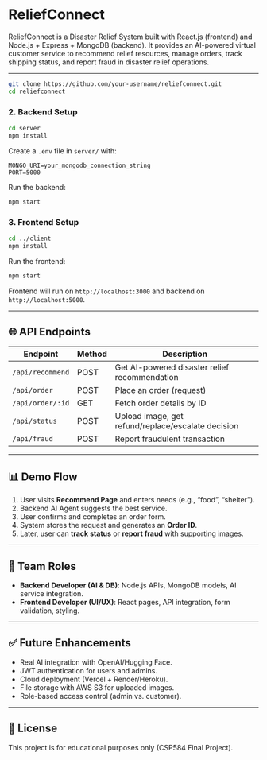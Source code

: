 # ReliefConnect
ReliefConnect is a Disaster Relief System built with React.js (frontend) and Node.js + Express + MongoDB (backend). It provides an AI-powered virtual customer service to recommend relief resources, manage orders, track shipping status, and report fraud in disaster relief operations.

---
```bash
git clone https://github.com/your-username/reliefconnect.git
cd reliefconnect
```


### 2. Backend Setup
```bash
cd server
npm install
```


Create a `.env` file in `server/` with:
```env
MONGO_URI=your_mongodb_connection_string
PORT=5000
```


Run the backend:
```bash
npm start
```


### 3. Frontend Setup
```bash
cd ../client
npm install
```


Run the frontend:
```bash
npm start
```


Frontend will run on `http://localhost:3000` and backend on `http://localhost:5000`.


---


## 🌐 API Endpoints


| Endpoint | Method | Description |
|----------|--------|-------------|
| `/api/recommend` | POST | Get AI-powered disaster relief recommendation |
| `/api/order` | POST | Place an order (request) |
| `/api/order/:id` | GET | Fetch order details by ID |
| `/api/status` | POST | Upload image, get refund/replace/escalate decision |
| `/api/fraud` | POST | Report fraudulent transaction |


---


## 📊 Demo Flow


1. User visits **Recommend Page** and enters needs (e.g., “food”, “shelter”).
2. Backend AI Agent suggests the best service.
3. User confirms and completes an order form.
4. System stores the request and generates an **Order ID**.
5. Later, user can **track status** or **report fraud** with supporting images.


---


## 👥 Team Roles


- **Backend Developer (AI & DB)**: Node.js APIs, MongoDB models, AI service integration.
- **Frontend Developer (UI/UX)**: React pages, API integration, form validation, styling.


---


## ✅ Future Enhancements
- Real AI integration with OpenAI/Hugging Face.
- JWT authentication for users and admins.
- Cloud deployment (Vercel + Render/Heroku).
- File storage with AWS S3 for uploaded images.
- Role-based access control (admin vs. customer).


---


## 📜 License
This project is for educational purposes only (CSP584 Final Project).
